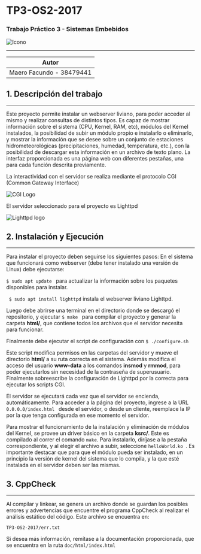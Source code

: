 # TP3-OS2-2017 

### Trabajo Práctico 3 - Sistemas Embebidos
![Icono](https://cdn0.iconfinder.com/data/icons/seo-flat-long-shadow/512/Cloud_Server-256.png)
___
|Autor                               |
|------------------------------------|
|Maero Facundo - 38479441              |

## 1. Descripción del trabajo
---
Este proyecto permite instalar un webserver liviano, para poder acceder al mismo y realizar consultas de distintos tipos. 
Es capaz de mostrar información sobre el sistema (CPU, Kernel, RAM, etc), módulos del Kernel instalados, la posibilidad de subir un módulo propio e instalarlo o eliminarlo, y mostrar la información que se desee sobre un conjunto de estaciones hidrometeorológicas (precipitaciones, humedad, temperatura, etc.), con la posibilidad de descargar esta información en un archivo de texto plano.
La interfaz proporcionada es una página web con diferentes pestañas, una para cada función descrita previamente.

La interactividad con el servidor se realiza mediante el protocolo CGI (Common Gateway Interface) 

![CGI Logo](http://blog.honeybadger.io/images/2015/12/prismx300.gif)

El servidor seleccionado para el proyecto es Lighttpd

![Lighttpd logo](https://www.lighttpd.net/light_logo.png)

## 2. Instalación y Ejecución
---
Para instalar el proyecto deben seguirse los siguientes pasos:
En el sistema que funcionará como webserver (debe tener instalado una versión de Linux) debe ejecutarse:

```$ sudo apt update ``` para actualizar la información sobre los paquetes disponibles para instalar.

``` $ sudo apt install lighttpd``` instala el webserver liviano Lighttpd.

Luego debe abrirse una terminal en el directorio donde se descargó el repositorio, y ejecutar ```$ make ``` para compilar el proyecto y generar la carpeta **html/**, que contiene todos los archivos que el servidor necesita para funcionar.

Finalmente debe ejecutar el script de configuración con ```$ ./configure.sh ```

Este script modifica permisos en las carpetas del servidor y mueve el directorio **html/** a su ruta correcta en el sistema. Además modifica el acceso del usuario **www-data** a los comandos **insmod** y **rmmod**, para poder ejecutarlos sin necesidad de la contraseña de superusuario. Finalmente sobreescribe la configuración de Lighttpd por la correcta para ejecutar los scripts CGI.

El servidor se ejecutará cada vez que el servidor se encienda, automáticamente. 
Para acceder a la página del proyecto, ingrese a la URL ```0.0.0.0/index.html ``` desde el servidor, o desde un cliente, reemplace la IP por la que tenga configurada en ese momento el servidor.

Para mostrar el funcionamiento de la instalación y eliminación de módulos del Kernel, se provee un driver básico en la carpeta **ksrc/**. Este es compilado al correr el comando ```make```.
Para instalarlo, diríjase a la pestaña correspondiente, y al elegir el archivo a subir, seleccione ```helloWorld.ko ```. 
Es importante destacar que para que el módulo pueda ser instalado, en un principio la versión de kernel del sistema que lo compila, y la que esté instalada en el servidor deben ser las mismas.

## 3. CppCheck
--- 
Al compilar y linkear, se genera un archivo donde se guardan los posibles errores y advertencias que encuentre el programa CppCheck al realizar el análisis estático del código. Este archivo se encuentra en:
```
TP3-OS2-2017/err.txt
```
Si desea más información, remítase a la documentación proporcionada, que se encuentra en la ruta ```doc/html/index.html```
